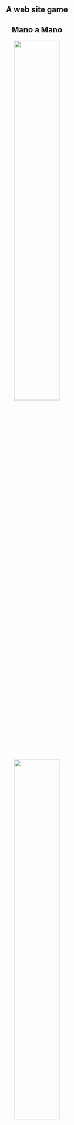 <section align="center">
<h1>A web site game</h1>
<h2>Mano a Mano</h2>
<img src="https://github.com/Maike2961/Jokenpou/assets/101808661/93a8cf5a-264e-4a5f-bd62-6ba398bc7455" width="50%">
<img src="https://github.com/Maike2961/Jokenpou/assets/101808661/02881219-fbac-4b4c-9ead-ca8a4295d767" width="50%">
<h2>Contra a maquina</h2>
<img src="https://github.com/Maike2961/Jokenpou/assets/101808661/04071e0e-8023-4c17-8179-71785237c55f" width="50%">
<img src="https://github.com/Maike2961/Jokenpou/assets/101808661/144b26e8-764d-4336-bb62-c6db430ac40e" width="50%">
</section>
